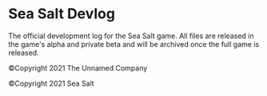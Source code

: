 # Sea Salt Devlog
The official development log for the Sea Salt game. All files are released in the game's alpha and private beta and will be archived once the full game is released.

©Copyright 2021 The Unnamed Company

©Copyright 2021 Sea Salt
